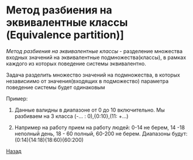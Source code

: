 # Метод разбиения на эквивалентные классы (Equivalence partition)]
*Метод разбиения на эквивалентные классы* - разделение множества входных значений на эквивалентные подмножества(классы),
 в рамках каждого из которых поведение системы эквивалентно.

Задача разделить множество значений на подмножества, в которых независиимо от значения(входящих в подможество) параметра поведение системы будет одинаковым

Пример:
1. Данные валидны в диапазоне от 0 до 10 включительно.
Мы разбиваем на 3 класса (-... : 0),{0:10},(11: +...)

2. Например на работу прием на работу людей: 0-14 не берем, 14 -18 неполный день, 18 - 60 полный, 60-200 не берем.
Диапазоны будут: (0:14){14:18){18:60){60:200)

 
 [Назад](../TestDesignTechnics.md)
